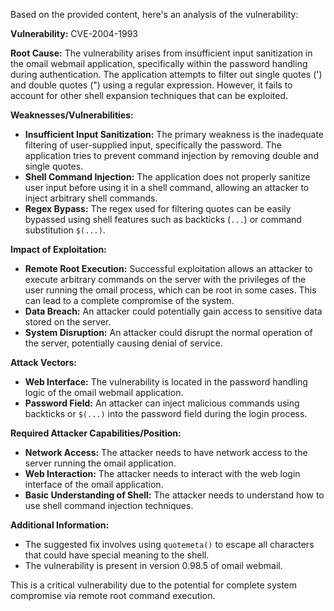 Based on the provided content, here's an analysis of the vulnerability:

**Vulnerability:** CVE-2004-1993

**Root Cause:** The vulnerability arises from insufficient input sanitization in the omail webmail application, specifically within the password handling during authentication. The application attempts to filter out single quotes (') and double quotes (") using a regular expression. However, it fails to account for other shell expansion techniques that can be exploited.

**Weaknesses/Vulnerabilities:**
*   **Insufficient Input Sanitization:** The primary weakness is the inadequate filtering of user-supplied input, specifically the password. The application tries to prevent command injection by removing double and single quotes.
*   **Shell Command Injection:** The application does not properly sanitize user input before using it in a shell command, allowing an attacker to inject arbitrary shell commands.
*   **Regex Bypass:** The regex used for filtering quotes can be easily bypassed using shell features such as backticks (`...`) or command substitution `$(...)`.

**Impact of Exploitation:**
*   **Remote Root Execution:** Successful exploitation allows an attacker to execute arbitrary commands on the server with the privileges of the user running the omail process, which can be root in some cases. This can lead to a complete compromise of the system.
*   **Data Breach:** An attacker could potentially gain access to sensitive data stored on the server.
*   **System Disruption:** An attacker could disrupt the normal operation of the server, potentially causing denial of service.

**Attack Vectors:**
*   **Web Interface:** The vulnerability is located in the password handling logic of the omail webmail application.
*   **Password Field:** An attacker can inject malicious commands using backticks or `$(...)` into the password field during the login process.

**Required Attacker Capabilities/Position:**
*   **Network Access:** The attacker needs to have network access to the server running the omail application.
*   **Web Interaction:** The attacker needs to interact with the web login interface of the omail application.
*   **Basic Understanding of Shell:** The attacker needs to understand how to use shell command injection techniques.

**Additional Information:**
*   The suggested fix involves using `quotemeta()` to escape all characters that could have special meaning to the shell.
*   The vulnerability is present in version 0.98.5 of omail webmail.

This is a critical vulnerability due to the potential for complete system compromise via remote root command execution.